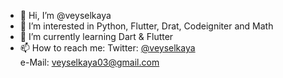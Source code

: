 - 👋 Hi, I’m @veyselkaya
- 👀 I’m interested in Python, Flutter, Drat, Codeigniter and Math
- 🌱 I’m currently learning Dart & Flutter
- 📫 How to reach me: 
Twitter: <a href = "https://twitter.com/veyselkaya">@veyselkaya </a> <br>
e-Mail: veyselkaya03@gmail.com

<!---
veyselkaya/veyselkaya is a ✨ special ✨ repository because its `README.md` (this file) appears on your GitHub profile.
You can click the Preview link to take a look at your changes.
--->
